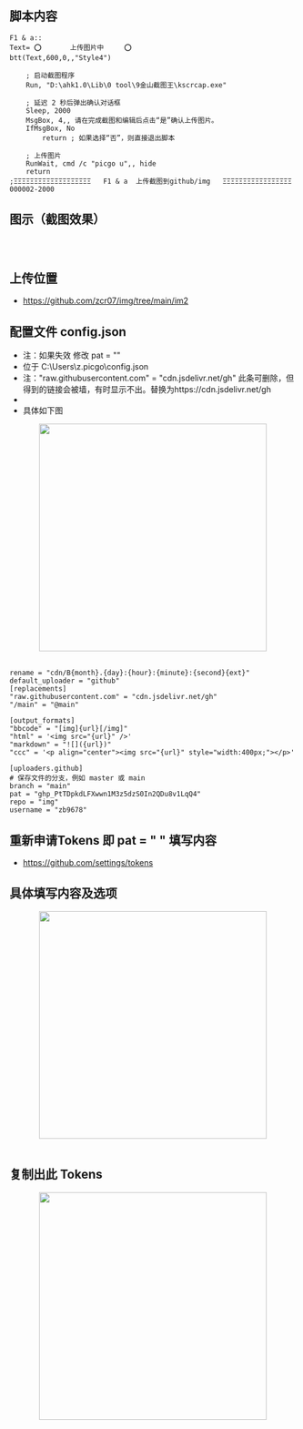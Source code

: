 ## 脚本内容

```
F1 & a::
Text= ⭕       上传图片中     ⭕ 
btt(Text,600,0,,"Style4") 

    ; 启动截图程序
    Run, "D:\ahk1.0\Lib\0 tool\9金山截图王\kscrcap.exe"
    
    ; 延迟 2 秒后弹出确认对话框
    Sleep, 2000
    MsgBox, 4,, 请在完成截图和编辑后点击“是”确认上传图片。
    IfMsgBox, No
        return ; 如果选择“否”，则直接退出脚本

    ; 上传图片
	RunWait, cmd /c "picgo u",, hide
    return
;ΞΞΞΞΞΞΞΞΞΞΞΞΞΞΞΞΞΞΞ   F1 & a  上传截图到github/img   ΞΞΞΞΞΞΞΞΞΞΞΞΞΞΞΞΞ  000002-2000
```

## 图示（截图效果）

<p align='center'><img src="https://cdn.jsdelivr.net/gh/zcr07/img@main/im2/20241122164136.png" style='width:10px;'><br><br>

## 上传位置

- https://github.com/zcr07/img/tree/main/im2

## 配置文件 config.json 

- 注：如果失效 修改 pat = ""
- 位于 C:\Users\z\.picgo\config.json
- 注："raw.githubusercontent.com" = "cdn.jsdelivr.net/gh" 此条可删除，但得到的链接会被墙，有时显示不出。替换为https://cdn.jsdelivr.net/gh 
- 
- 具体如下图

<p align='center'><img src="https://cdn.jsdelivr.net/gh/zcr07/img@main/im2/20241122171454.png" style='width:400px;'><br><br>


```
rename = "cdn/B{month}.{day}:{hour}:{minute}:{second}{ext}"
default_uploader = "github"
[replacements]
"raw.githubusercontent.com" = "cdn.jsdelivr.net/gh"
"/main" = "@main"

[output_formats]
"bbcode" = "[img]{url}[/img]"
"html" = '<img src="{url}" />'
"markdown" = "![]({url})"
"ccc" = '<p align="center"><img src="{url}" style="width:400px;"></p>'

[uploaders.github]
# 保存文件的分支，例如 master 或 main
branch = "main"
pat = "ghp_PtTDpkdLFXwwn1M3z5dzS0In2QDu8v1LqQ4"
repo = "img"
username = "zb9678"
```

## 重新申请Tokens  即 pat = "   " 填写内容

- https://github.com/settings/tokens

## 具体填写内容及选项

<p align='center'><img src="https://cdn.jsdelivr.net/gh/zcr07/img@main/im2/20241122170036.png" style='width:400px;'><br><br>

## 复制出此 Tokens

<p align='center'><img src="https://cdn.jsdelivr.net/gh/zcr07/img@main/im2/20241122170215.png" style='width:400px;'><br><br>


